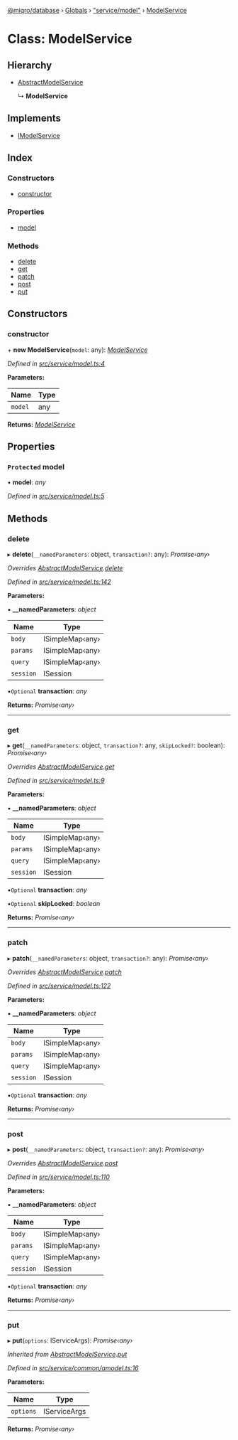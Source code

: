 [@miqro/database](../README.md) › [Globals](../globals.md) › ["service/model"](../modules/_service_model_.md) › [ModelService](_service_model_.modelservice.md)

# Class: ModelService

## Hierarchy

* [AbstractModelService](_index_.abstractmodelservice.md)

  ↳ **ModelService**

## Implements

* [IModelService](../interfaces/_index_.imodelservice.md)

## Index

### Constructors

* [constructor](_service_model_.modelservice.md#constructor)

### Properties

* [model](_service_model_.modelservice.md#protected-model)

### Methods

* [delete](_service_model_.modelservice.md#delete)
* [get](_service_model_.modelservice.md#get)
* [patch](_service_model_.modelservice.md#patch)
* [post](_service_model_.modelservice.md#post)
* [put](_service_model_.modelservice.md#put)

## Constructors

###  constructor

\+ **new ModelService**(`model`: any): *[ModelService](_service_model_.modelservice.md)*

*Defined in [src/service/model.ts:4](https://github.com/claukers/miqro-sequelize/blob/9318ec9/src/service/model.ts#L4)*

**Parameters:**

Name | Type |
------ | ------ |
`model` | any |

**Returns:** *[ModelService](_service_model_.modelservice.md)*

## Properties

### `Protected` model

• **model**: *any*

*Defined in [src/service/model.ts:5](https://github.com/claukers/miqro-sequelize/blob/9318ec9/src/service/model.ts#L5)*

## Methods

###  delete

▸ **delete**(`__namedParameters`: object, `transaction?`: any): *Promise‹any›*

*Overrides [AbstractModelService](_index_.abstractmodelservice.md).[delete](_index_.abstractmodelservice.md#delete)*

*Defined in [src/service/model.ts:142](https://github.com/claukers/miqro-sequelize/blob/9318ec9/src/service/model.ts#L142)*

**Parameters:**

▪ **__namedParameters**: *object*

Name | Type |
------ | ------ |
`body` | ISimpleMap‹any› |
`params` | ISimpleMap‹any› |
`query` | ISimpleMap‹any› |
`session` | ISession |

▪`Optional`  **transaction**: *any*

**Returns:** *Promise‹any›*

___

###  get

▸ **get**(`__namedParameters`: object, `transaction?`: any, `skipLocked?`: boolean): *Promise‹any›*

*Overrides [AbstractModelService](_index_.abstractmodelservice.md).[get](_index_.abstractmodelservice.md#get)*

*Defined in [src/service/model.ts:9](https://github.com/claukers/miqro-sequelize/blob/9318ec9/src/service/model.ts#L9)*

**Parameters:**

▪ **__namedParameters**: *object*

Name | Type |
------ | ------ |
`body` | ISimpleMap‹any› |
`params` | ISimpleMap‹any› |
`query` | ISimpleMap‹any› |
`session` | ISession |

▪`Optional`  **transaction**: *any*

▪`Optional`  **skipLocked**: *boolean*

**Returns:** *Promise‹any›*

___

###  patch

▸ **patch**(`__namedParameters`: object, `transaction?`: any): *Promise‹any›*

*Overrides [AbstractModelService](_index_.abstractmodelservice.md).[patch](_index_.abstractmodelservice.md#patch)*

*Defined in [src/service/model.ts:122](https://github.com/claukers/miqro-sequelize/blob/9318ec9/src/service/model.ts#L122)*

**Parameters:**

▪ **__namedParameters**: *object*

Name | Type |
------ | ------ |
`body` | ISimpleMap‹any› |
`params` | ISimpleMap‹any› |
`query` | ISimpleMap‹any› |
`session` | ISession |

▪`Optional`  **transaction**: *any*

**Returns:** *Promise‹any›*

___

###  post

▸ **post**(`__namedParameters`: object, `transaction?`: any): *Promise‹any›*

*Overrides [AbstractModelService](_index_.abstractmodelservice.md).[post](_index_.abstractmodelservice.md#post)*

*Defined in [src/service/model.ts:110](https://github.com/claukers/miqro-sequelize/blob/9318ec9/src/service/model.ts#L110)*

**Parameters:**

▪ **__namedParameters**: *object*

Name | Type |
------ | ------ |
`body` | ISimpleMap‹any› |
`params` | ISimpleMap‹any› |
`query` | ISimpleMap‹any› |
`session` | ISession |

▪`Optional`  **transaction**: *any*

**Returns:** *Promise‹any›*

___

###  put

▸ **put**(`options`: IServiceArgs): *Promise‹any›*

*Inherited from [AbstractModelService](_index_.abstractmodelservice.md).[put](_index_.abstractmodelservice.md#put)*

*Defined in [src/service/common/amodel.ts:16](https://github.com/claukers/miqro-sequelize/blob/9318ec9/src/service/common/amodel.ts#L16)*

**Parameters:**

Name | Type |
------ | ------ |
`options` | IServiceArgs |

**Returns:** *Promise‹any›*
